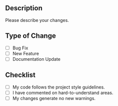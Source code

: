## Description
Please describe your changes.

## Type of Change
- [ ] Bug Fix
- [ ] New Feature
- [ ] Documentation Update

## Checklist
- [ ] My code follows the project style guidelines.
- [ ] I have commented on hard-to-understand areas.
- [ ] My changes generate no new warnings.
